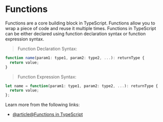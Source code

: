 # Functions

Functions are a core building block in TypeScript. Functions allow you to wrap a piece of code and reuse it multiple times. Functions in TypeScript can be either declared using function declaration syntax or function expression syntax.

> Function Declaration Syntax:

```typescript
function name(param1: type1, param2: type2, ...): returnType {
  return value;
}
```

> Function Expression Syntax:

```typescript
let name = function(param1: type1, param2: type2, ...): returnType {
  return value;
};
```

Learn more from the following links:

- [@article@Functions in TypeScript](https://www.typescriptlang.org/docs/handbook/2/functions.html)
